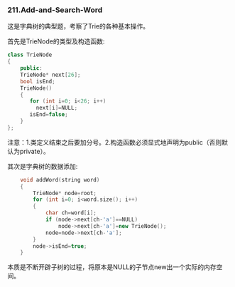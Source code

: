 ### 211.Add-and-Search-Word

这是字典树的典型题，考察了Trie的各种基本操作。

首先是TrieNode的类型及构造函数:
```cpp
class TrieNode
{
    public:
    TrieNode* next[26];
    bool isEnd;
    TrieNode()
    {
       for (int i=0; i<26; i++)
         next[i]=NULL;
       isEnd=false;
    }
};
```
注意：1.类定义结束之后要加分号。2.构造函数必须显式地声明为public（否则默认为private）。

其次是字典树的数据添加:
```cpp
    void addWord(string word) 
    {
        TrieNode* node=root;
        for (int i=0; i<word.size(); i++)
        {
            char ch=word[i];
            if (node->next[ch-'a']==NULL)
                node->next[ch-'a']=new TrieNode();
            node=node->next[ch-'a'];
        }
        node->isEnd=true;
    }
```
本质是不断开辟子树的过程，将原本是NULL的子节点new出一个实际的内存空间。
